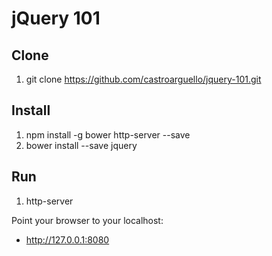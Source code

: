# jQuery 101

## Clone

  1. git clone https://github.com/castroarguello/jquery-101.git

## Install

  1. npm install -g bower http-server --save
  2. bower install --save jquery
    
## Run

  1. http-server

Point your browser to your localhost:
  
  * http://127.0.0.1:8080